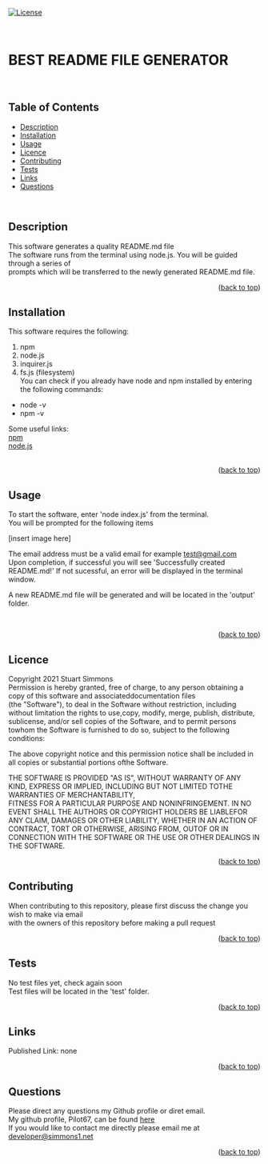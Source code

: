 <div id="top"></div>  

[![License](https://img.shields.io/badge/Licence-MIT-brightgreen?style=plastic)](#licence)  

<br>

# BEST README FILE GENERATOR  
<br>

## Table of Contents

* [Description](#description)
* [Installation](#installation)
* [Usage](#usage)
* [Licence](#licence)
* [Contributing](#contributing)
* [Tests](#tests)
* [Links](#links)
* [Questions](#questions)

<br>

## Description  
This software generates a quality README.md file  
The software runs from the terminal using node.js. You will be guided through a series of  
prompts which will be transferred to the newly generated README.md file.
<br>
  <p align="right">(<a href="#top">back to top</a>)</p>
  
  
## Installation  

This software requires the following:  

1. npm  
2. node.js  
3. inquirer.js  
4. fs.js (filesystem)  
You can check if you already have node and npm installed by entering the following commands:  
* node -v  
* npm -v  
  
Some useful links:  
[npm](https://www.npmjs.com/)  
[node.js](https://nodejs.org/en/)  
<br>
<p align="right">(<a href="#top">back to top</a>)</p>
  
## Usage
To start the software, enter 'node index.js' from the terminal.  
You will be prompted for the following items  

[insert image here]


The email address must be a valid email for example test@gmail.com  
Upon completion, if successful you will see 'Successfully created README.md!'
If not sucessful, an error will be displayed in the terminal window.

A new README.md file will be generated and will be located in the 'output' folder.  


<br>
<p align="right">(<a href="#top">back to top</a>)</p>
  
## Licence
Copyright 2021 Stuart Simmons  
Permission is hereby granted, free of charge, to any person obtaining a copy of this software and associateddocumentation files  
(the "Software"), to deal in the Software without restriction, including without limitation the rights to use,copy, modify, merge, publish, distribute, sublicense, and/or sell copies of the Software, and to permit persons towhom the Software is furnished to do so, subject to the following conditions:  
  
The above copyright notice and this permission notice shall be included in all copies or substantial portions ofthe Software.  
  
THE SOFTWARE IS PROVIDED "AS IS", WITHOUT WARRANTY OF ANY KIND, EXPRESS OR IMPLIED, INCLUDING BUT NOT LIMITED TOTHE WARRANTIES OF MERCHANTABILITY,  
FITNESS FOR A PARTICULAR PURPOSE AND NONINFRINGEMENT. IN NO EVENT SHALL THE AUTHORS OR COPYRIGHT HOLDERS BE LIABLEFOR ANY CLAIM, DAMAGES OR OTHER LIABILITY, WHETHER IN AN ACTION OF CONTRACT, TORT OR OTHERWISE, ARISING FROM, OUTOF OR IN CONNECTION WITH THE SOFTWARE OR THE USE OR OTHER DEALINGS IN THE SOFTWARE.
<p align="right">(<a href="#top">back to top</a>)</p>

## Contributing
When contributing to this repository, please first discuss the change you wish to make via email  
with the owners of this repository before making a pull request<br>
<p align="right">(<a href="#top">back to top</a>)</p>

## Tests
No test files yet, check again soon  
Test files will be located in the 'test' folder.
<br>
<p align="right">(<a href="#top">back to top</a>)</p>

## Links
Published Link: none<br>
<p align="right">(<a href="#top">back to top</a>)</p>

## Questions
Please direct any questions my Github profile or diret email.  
My github profile, Pilot67, can be found [here](https://github.com/Pilot67)  
If you would like to contact me directly please email me at developer@simmons1.net  
<p align="right">(<a href="#top">back to top</a>)</p>  
  
